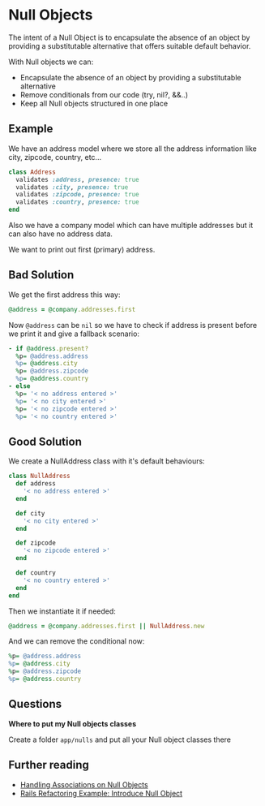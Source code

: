 # Null Objects

The intent of a Null Object is to encapsulate the absence of an object by providing a substitutable alternative that offers suitable default behavior.

With Null objects we can:
  * Encapsulate the absence of an object by providing a substitutable alternative
  * Remove conditionals from our code (try, nil?, &&..)
  * Keep all Null objects structured in one place

## Example

We have an address model where we store all the address information like city, zipcode, country, etc...

```ruby
class Address
  validates :address, presence: true
  validates :city, presence: true
  validates :zipcode, presence: true
  validates :country, presence: true
end
```

Also we have a company model which can have multiple addresses but it can also have no address data.

We want to print out first (primary) address.

## Bad Solution

We get the first address this way:

```ruby
@address = @company.addresses.first
```

Now `@address` can be `nil` so we have to check if address is present before we print it and give a fallback scenario:

```ruby
- if @address.present?
  %p= @address.address
  %p= @address.city
  %p= @address.zipcode
  %p= @address.country
- else
  %p= '< no address entered >'
  %p= '< no city entered >'
  %p= '< no zipcode entered >'
  %p= '< no country entered >'
```

## Good Solution

We create a NullAddress class with it's default behaviours:

```ruby
class NullAddress
  def address
    '< no address entered >'
  end

  def city
    '< no city entered >'
  end

  def zipcode
    '< no zipcode entered >'
  end

  def country
    '< no country entered >'
  end
end
```

Then we instantiate it if needed:

```ruby
@address = @company.addresses.first || NullAddress.new
```

And we can remove the conditional now:  

```ruby
%p= @address.address
%p= @address.city
%p= @address.zipcode
%p= @address.country
```

## Questions

**Where to put my Null objects classes**

Create a folder `app/nulls` and put all your Null object classes there

## Further reading

* [Handling Associations on Null Objects](https://robots.thoughtbot.com/handling-associations-on-null-objects)
* [Rails Refactoring Example: Introduce Null Object](https://robots.thoughtbot.com/rails-refactoring-example-introduce-null-object)
